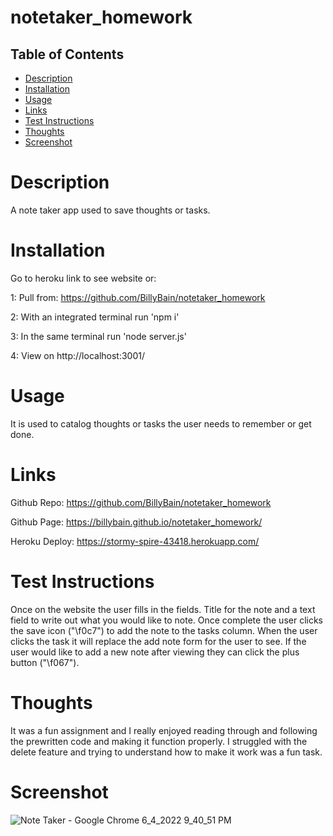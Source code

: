 # notetaker_homework

## Table of Contents
- [Description](#description)
- [Installation](#installation)
- [Usage](#usage)
- [Links](#links)
- [Test Instructions](#test_instructions)
- [Thoughts](#thoughts)
- [Screenshot](#screenshot)

# Description
A note taker app used to save thoughts or tasks.

# Installation
Go to heroku link to see website or:

1: Pull from: https://github.com/BillyBain/notetaker_homework

2: With an integrated terminal run 'npm i' 

3: In the same terminal run 'node server.js'

4: View on http://localhost:3001/

# Usage
It is used to catalog thoughts or tasks the user needs to remember or get done.

# Links
Github Repo: https://github.com/BillyBain/notetaker_homework

Github Page: https://billybain.github.io/notetaker_homework/

Heroku Deploy: https://stormy-spire-43418.herokuapp.com/

# Test Instructions
Once on the website the user fills in the fields. Title for the note and a text field to write out what you would like to note. Once complete the user clicks the save icon ("\f0c7") to add the note to the tasks column. When the user clicks the task it will replace the add note form for the user to see. If the user would like to add a new note after viewing they can click the plus button ("\f067").

# Thoughts
It was a fun assignment and I really enjoyed reading through and following the prewritten code and making it function properly. I struggled with the delete feature and trying to understand how to make it work was a fun task.

# Screenshot
![Note Taker - Google Chrome 6_4_2022 9_40_51 PM](https://user-images.githubusercontent.com/100814286/172031294-e77b7e21-996f-4ee6-8e7e-0435989fa743.png)

